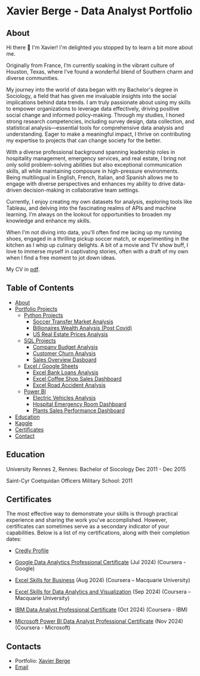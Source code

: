 # Xavier Berge - Data Analyst Portfolio
## About
Hi there 👋 I'm Xavier!
I'm delighted you stopped by to learn a bit more about me.

Originally from France, I’m currently soaking in the vibrant culture of Houston, Texas, where I’ve found a wonderful blend of Southern charm and diverse communities.

My journey into the world of data began with my Bachelor's degree in Sociology, a field that has given me invaluable insights into the social implications behind data trends. I am truly passionate about using my skills to empower organizations to leverage data effectively, driving positive social change and informed policy-making. Through my studies, I honed strong research competencies, including survey design, data collection, and statistical analysis—essential tools for comprehensive data analysis and understanding.
Eager to make a meaningful impact, I thrive on contributing my expertise to projects that can change society for the better.

With a diverse professional background spanning leadership roles in hospitality management, emergency services, and real estate, I bring not only solid problem-solving abilities but also exceptional communication skills, all while maintaining composure in high-pressure environments. Being multilingual in English, French, Italian, and Spanish allows me to engage with diverse perspectives and enhances my ability to drive data-driven decision-making in collaborative team settings.

Currently, I enjoy creating my own datasets for analysis, exploring tools like Tableau, and delving into the fascinating realms of APIs and machine learning. I’m always on the lookout for opportunities to broaden my knowledge and enhance my skills.

When I'm not diving into data, you'll often find me lacing up my running shoes, engaged in a thrilling pickup soccer match, or experimenting in the kitchen as I whip up culinary delights. A bit of a movie and TV show buff, I love to immerse myself in captivating stories, often with a draft of my own when I find a free moment to jot down ideas.

My CV in [pdf]( https://drive.google.com/file/d/1se7exOexHGKL_vtSRrNCLoIiQYHwCVA1/view).

## Table of Contents
- [About](https://github.com/XBarc16/Data-Analysis-Portfolio/blob/main/README.md#about)
- [Portfolio Projects]( https://github.com/XBarc16/Data-Analyst-Portfolio/tree/main )
  - [Python Projects]( https://github.com/XBarc16/Data-Analyst-Portfolio/tree/main/Project/Python%20Projects )
    - [Soccer Transfer Market Analysis](https://github.com/XBarc16/Data-Analyst-Portfolio/tree/main/Project/Python%20Projects/Soccer%20Transfer%20Market%20Analysis)
    - [Billionaires Wealth Analysis (Post Covid)](https://github.com/XBarc16/Data-Analyst-Portfolio/tree/main/Project/Python%20Projects/Billionaires%20Wealth%20Analysis%20(Post%20Covid))
    - [US Real Estate Prices Analysis](https://github.com/XBarc16/Data-Analyst-Portfolio/tree/main/Project/Python%20Projects/US%20Real%20Estate%20Prices%20Analysis)  
  - [SQL Projects]( https://github.com/XBarc16/Data-Analyst-Portfolio/tree/main/Project/SQL%20Projects )
    - [Company Budget Analysis](https://github.com/XBarc16/Data-Analyst-Portfolio/tree/main/Project/SQL%20Projects/Company%20Budget%20Analysis)
    - [Customer Churn Analysis](https://github.com/XBarc16/Data-Analyst-Portfolio/tree/main/Project/SQL%20Projects/Customer%20Churn%20Analysis)
    - [Sales Overview Dasboard](https://github.com/XBarc16/Data-Analyst-Portfolio/tree/main/Project/SQL%20Projects/Sales%20Overview%20Dasboard)
  - [Excel / Google Sheets]( https://github.com/XBarc16/Data-Analyst-Portfolio/tree/main/Project/Excel%20Projects )
    - [Excel Bank Loans Analysis](https://github.com/XBarc16/Data-Analyst-Portfolio/tree/main/Project/Excel%20Projects/Excel%20%20Bank%20Loans%20Analysis)
    - [Excel Coffee Shop Sales Dashboard](https://github.com/XBarc16/Data-Analyst-Portfolio/tree/main/Project/Excel%20Projects/Excel%20Coffee%20Shop%20Sales%20Dashboard)
    - [Excel Road Accident Analysis](https://github.com/XBarc16/Data-Analyst-Portfolio/tree/main/Project/Excel%20Projects/Excel%20Road%20Accident%20Analysis)
  - [Power BI](https://github.com/XBarc16/Data-Analyst-Portfolio/tree/main/Project/Power%20BI%20Projects )
    - [Electric Vehicles Analysis](https://github.com/XBarc16/Data-Analyst-Portfolio/tree/main/Project/Power%20BI%20Projects/Electric%20Vehicles%20Analysis)
    - [Hospital Emergency Room Dashboard](https://github.com/XBarc16/Data-Analyst-Portfolio/tree/main/Project/Power%20BI%20Projects/Hospital%20Emergency%20Room%20Dashboard)
    - [Plants Sales Performance Dashboard](https://github.com/XBarc16/Data-Analyst-Portfolio/tree/main/Project/Power%20BI%20Projects/Plants%20Sales%20Performance%20Dashboard) 
- [Education](https://github.com/XBarc16/Data-Analysis-Portfolio/blob/main/README.md#education)
- [Kaggle](https://www.kaggle.com/xavierberge)  
- [Certificates](https://github.com/XBarc16/Data-Analysis-Portfolio/blob/main/README.md#certificates)
- [Contact]( https://github.com/XBarc16/Data-Analysis-Portfolio/blob/main/README.md#contacts)

## Education
University Rennes 2, Rennes: 
Bachelor of Siocology 
Dec 2011 - Dec 2015

Saint-Cyr Coetquidan Officers Military School:
2011

## Certificates
The most effective way to demonstrate your skills is through practical experience and sharing the work you've accomplished. However, certificates can sometimes serve as a secondary indicator of your capabilities. Below is a list of my certifications, along with their completion dates:
- [Credly Profile](https://www.credly.com/users/xavier-berge)

- [Google Data Analytics Professional Certificate]( https://coursera.org/share/6141b7be4345d5a13cc689464af298f2 ) (Jul 2024) (Coursera - Google)
- [Excel Skills for Business](https://www.coursera.org/account/accomplishments/specialization/SVWMPPEVHUBV) (Aug 2024) (Coursera – Macquarie University)
- [Excel Skills for Data Analytics and Visualization](https://www.coursera.org/account/accomplishments/specialization/H1PXUGLZGRN9 ) (Sep 2024) (Coursera – Macquarie University)
- [IBM Data Analyst Professional Certificate]( https://coursera.org/share/24ee1b68ccf950d1371f1e13ebf7dda5 ) (Oct 2024) (Coursera - IBM)
- [Microsoft Power BI Data Analyst Professional Certificate]( https://coursera.org/share/2e47c0cf266489e716ea9e6df38fe751 ) (Nov 2024) (Coursera - Microsoft)

## Contacts
- Portfolio: [Xavier Berge]( https://www.datascienceportfol.io/xavierbergealroch/projects/3 )
- [Email]( xavier.berge.alroch@gmail.com ) 

